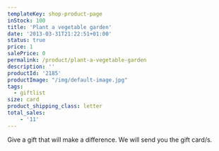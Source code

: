 ```yaml
---
templateKey: shop-product-page
inStock: 100
title: 'Plant a vegetable garden'
date: '2013-03-31T21:22:51+01:00'
status: true
price: 1
salePrice: 0
permalink: /product/plant-a-vegetable-garden
description: ''
productId: '2185'
productImage: "/img/default-image.jpg"
tags:
  - giftlist
size: card
product_shipping_class: letter
total_sales:
    - '11'
---
```

Give a gift that will make a difference. We will send you the gift card/s.